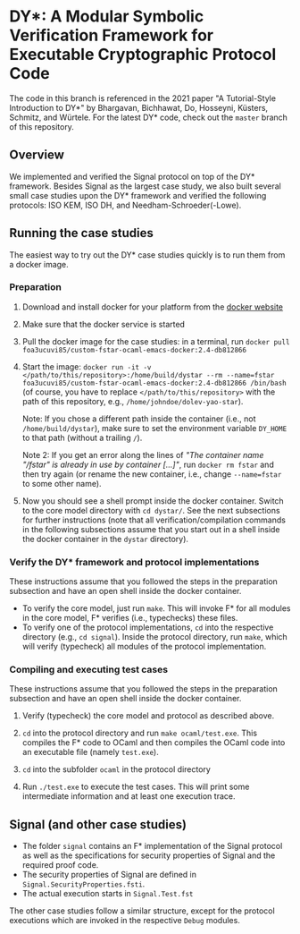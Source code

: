 # DY*: A Modular Symbolic Verification Framework for Executable Cryptographic Protocol Code

The code in this branch is referenced in the 2021 paper "A
Tutorial-Style Introduction to DY*" by Bhargavan, Bichhawat, Do,
Hosseyni, Küsters, Schmitz, and Würtele. For the latest DY\* code,
check out the `master` branch of this repository.

## Overview

We implemented and verified the Signal protocol on top of the DY\*
framework. Besides Signal as the largest case study, we also built
several small case studies upon the DY\* framework and verified the
following protocols: ISO KEM, ISO DH, and Needham-Schroeder(-Lowe).

## Running the case studies

The easiest way to try out the DY\* case studies quickly is to run
them from a docker image.

### Preparation

1. Download and install docker for your platform from the [docker
   website](https://www.docker.com/)

2. Make sure that the docker service is started

3. Pull the docker image for the case studies: in a terminal, run
   `docker pull foa3ucuvi85/custom-fstar-ocaml-emacs-docker:2.4-db812866`

4. Start the image: `docker run -it -v </path/to/this/repository>:/home/build/dystar --rm --name=fstar foa3ucuvi85/custom-fstar-ocaml-emacs-docker:2.4-db812866 /bin/bash`
   (of course, you have to replace `</path/to/this/repository>` with the
   path of this repository, e.g., `/home/johndoe/dolev-yao-star`).

   Note: If you chose a different path inside the container (i.e., not
   `/home/build/dystar`), make sure to set the environment variable
   `DY_HOME` to that path (without a trailing `/`).

   Note 2: If you get an error along the lines of _"The container name
   "/fstar" is already in use by container [...]"_, run `docker rm
   fstar` and then try again (or rename the new container, i.e.,
   change `--name=fstar` to some other name).

5. Now you should see a shell prompt inside the docker
   container. Switch to the core model directory with `cd dystar/`.
   See the next subsections for further instructions (note that all
   verification/compilation commands in the following subsections
   assume that you start out in a shell inside the docker container in
   the `dystar` directory).


### Verify the DY* framework and protocol implementations

These instructions assume that you followed the steps in the
preparation subsection and have an open shell inside the docker
container.

 - To verify the core model, just run `make`. This will invoke F\* for
   all modules in the core model, F\* verifies (i.e., typechecks)
   these files.
 - To verify one of the protocol implementations, `cd` into the
   respective directory (e.g., `cd signal`).  Inside the protocol
   directory, run `make`, which will verify (typecheck) all modules of
   the protocol implementation.


### Compiling and executing test cases

These instructions assume that you followed the steps in the
preparation subsection and have an open shell inside the docker
container.

1. Verify (typecheck) the core model and protocol as described above.

2. `cd` into the protocol directory and run `make
   ocaml/test.exe`. This compiles the F\* code to OCaml and then
   compiles the OCaml code into an executable file (namely `test.exe`).

3. `cd` into the subfolder `ocaml` in the protocol directory

4. Run `./test.exe` to execute the test cases. This will print some
   intermediate information and at least one execution trace.


## Signal (and other case studies)

* The folder `signal` contains an F* implementation of the Signal
  protocol as well as the specifications for security properties of
  Signal and the required proof code.
* The security properties of Signal are defined in
  `Signal.SecurityProperties.fsti`.
* The actual execution starts in `Signal.Test.fst`

The other case studies follow a similar structure, except for the
protocol executions which are invoked in the respective `Debug`
modules.

